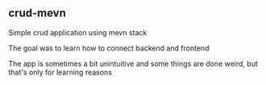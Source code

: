 ## crud-mevn

Simple crud application using mevn stack

The goal was to learn how to connect backend and frontend

The app is sometimes a bit unintuitive and some things are done weird, but that's only for learning reasons
